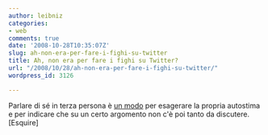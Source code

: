 ```yaml
---
author: leibniz
categories:
- web
comments: true
date: '2008-10-28T10:35:07Z'
slug: ah-non-era-per-fare-i-fighi-su-twitter
title: Ah, non era per fare i fighi su Twitter?
url: "/2008/10/28/ah-non-era-per-fare-i-fighi-su-twitter/"
wordpress_id: 3126

---
```

Parlare di sé in terza persona è [un modo](http://www.esquire.com/features/third-person-1108) per esagerare la propria autostima e per indicare che su un certo argomento non c'è poi tanto da discutere. [Esquire]
